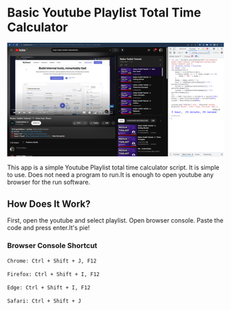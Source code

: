 # Basic Youtube Playlist Total Time Calculator 
![Basic Youtube Playlist Total Time Calculator](img/screenshot.png "Basic Youtube Playlist Total Time Calculator")

This app is a simple Youtube Playlist total time calculator script. It is simple to use. Does not need a program to run.It is enough to open youtube  any browser for the run software.

## How Does It Work?
First, open the youtube and select playlist. Open browser console. Paste the code and press enter.It's pie!

### Browser Console Shortcut
`Chrome: Ctrl + Shift + J, F12`

`Firefox: Ctrl + Shift + I, F12`

`Edge: Ctrl + Shift + I, F12`

`Safari: Ctrl + Shift + J`

